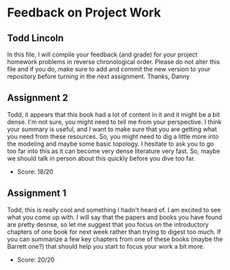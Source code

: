 # Feedback on Project Work
## Todd Lincoln

In this file, I will compile your feedback (and grade) for your project homework problems in reverse chronological order. Please do not alter this file and if you do, make sure to add and commit the new version to your repository before turning in the next assignment. Thanks, Danny

## Assignment 2

Todd, it appears that this book had a lot of content in it and it might be a bit dense. I'm not sure, you might need to tell me from your perspective. I think your summary is useful, and I want to make sure that you are getting what you need from these resources. So, you might need to dig a little more into the modeling and maybe some basic topology. I hesitate to ask you to go too far into this as it can become very dense literature very fast. So, maybe we should talk in person about this quickly before you dive too far.

* Score: 18/20

## Assignment 1

Todd, this is really cool and something I hadn't heard of. I am excited to see what you come up with. I will say that the papers and books you have found are pretty desnse, so let me suggest that you focus on the introductory chapters of one book for next week rather than trying to digest too much. If you can summarize a few key chapters from one of these books (maybe the Barrett one?) that should help you start to focus your work a bit more.

* Score: 20/20
